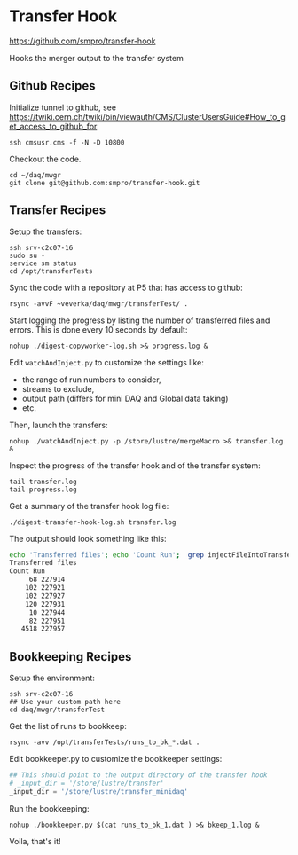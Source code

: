 # Transfer Hook

https://github.com/smpro/transfer-hook

Hooks the merger output to the transfer system

## Github Recipes

Initialize tunnel to github, see
https://twiki.cern.ch/twiki/bin/viewauth/CMS/ClusterUsersGuide#How_to_get_access_to_github_for

    ssh cmsusr.cms -f -N -D 10800

Checkout the code.

    cd ~/daq/mwgr
    git clone git@github.com:smpro/transfer-hook.git

## Transfer Recipes

Setup the transfers:

    ssh srv-c2c07-16
    sudo su -
    service sm status
    cd /opt/transferTests

Sync the code with a repository at P5 that has access to github:

    rsync -avvF ~veverka/daq/mwgr/transferTest/ .

Start logging the progress by listing the number of transferred files and
errors.  This is done every 10 seconds by default:

    nohup ./digest-copyworker-log.sh >& progress.log &

Edit `watchAndInject.py` to customize the settings like:

  * the range of run numbers to consider,
  * streams to exclude,
  * output path (differs for mini DAQ and Global data taking)
  * etc.

Then, launch the transfers:

    nohup ./watchAndInject.py -p /store/lustre/mergeMacro >& transfer.log &

Inspect the progress of the transfer hook and of the transfer system:

    tail transfer.log
    tail progress.log

Get a summary of the transfer hook log file:

    ./digest-transfer-hook-log.sh transfer.log

The output should look something like this:

```bash
echo 'Transferred files'; echo 'Count Run';  grep injectFileIntoTransferSystem.pl transfer_minidaq.log |  grep -v -- --check |  awk '{print $9}' |  grep -E '[[:digit:]{6}]' |  sort |  uniq -c
Transferred files
Count Run
     68 227914
    102 227921
    102 227927
    120 227931
     10 227944
     82 227951
   4518 227957
```

## Bookkeeping Recipes

Setup the environment:

    ssh srv-c2c07-16
    ## Use your custom path here
    cd daq/mwgr/transferTest

Get the list of runs to bookkeep:

    rsync -avv /opt/transferTests/runs_to_bk_*.dat .

Edit bookkeeper.py to customize the bookkeeper settings:

```python
## This should point to the output directory of the transfer hook
# _input_dir = '/store/lustre/transfer'
_input_dir = '/store/lustre/transfer_minidaq'
```

Run the bookkeeping:

    nohup ./bookkeeper.py $(cat runs_to_bk_1.dat ) >& bkeep_1.log &

Voila, that's it!